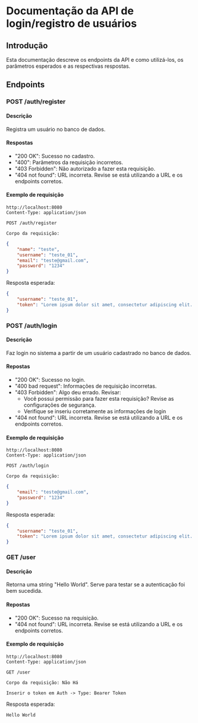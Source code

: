 # Documentação da API de login/registro de usuários

## Introdução

Esta documentação descreve os endpoints da API e como utilizá-los, os parâmetros esperados e as respectivas respostas.

## Endpoints

### POST /auth/register

#### Descrição
Registra um usuário no banco de dados.

#### Respostas

- "200 OK": Sucesso no cadastro.
- "400": Parâmetros da requisição incorretos.
- "403 Forbidden": Não autorizado a fazer esta requisição.
- "404 not found": URL incorreta. Revise se está utilizando a URL e os endpoints corretos.

#### Exemplo de requisição
```http
http://localhost:8080
Content-Type: application/json

POST /auth/register

Corpo da requisição:
```

```json
{
    "name": "teste",
    "username": "teste_01",
    "email": "teste@gmail.com",
    "password": "1234"
}
```
Resposta esperada: 

``` json
{
    "username": "teste_01",
    "token": "Lorem ipsum dolor sit amet, consectetur adipiscing elit. Sed do eiusmod tempor incididunt ut labore et dolore magna aliqua."
}
```

### POST /auth/login

#### Descrição
Faz login no sistema a partir de um usuário cadastrado no banco de dados.

#### Repostas

- "200 OK": Sucesso no login.
- "400 bad request": Informações de requisição incorretas.
- "403 Forbidden": Algo deu errado. Revisar:
    - Você possui permissão para fazer esta requisição? Revise as configurações de segurança.
    - Verifique se inseriu corretamente as informações de login
- "404 not found": URL incorreta. Revise se está utilizando a URL e os endpoints corretos.

#### Exemplo de requisição
```http
http://localhost:8080
Content-Type: application/json

POST /auth/login

Corpo da requisição:
```

```json
{
    "email": "teste@gmail.com",
    "password": "1234"
}
```
Resposta esperada: 

``` json
{
    "username": "teste_01",
    "token": "Lorem ipsum dolor sit amet, consectetur adipiscing elit. Sed do eiusmod tempor incididunt ut labore et dolore magna aliqua."
}
```

### GET /user

#### Descrição
Retorna uma string "Hello World". Serve para testar se a autenticação foi bem sucedida.

#### Repostas

- "200 OK": Sucesso na requisição.
- "404 not found": URL incorreta. Revise se está utilizando a URL e os endpoints corretos.

#### Exemplo de requisição
```http
http://localhost:8080
Content-Type: application/json

GET /user

Corpo da requisição: Não Há

Inserir o token em Auth -> Type: Bearer Token
```

Resposta esperada: 

``` bash
Hello World
```